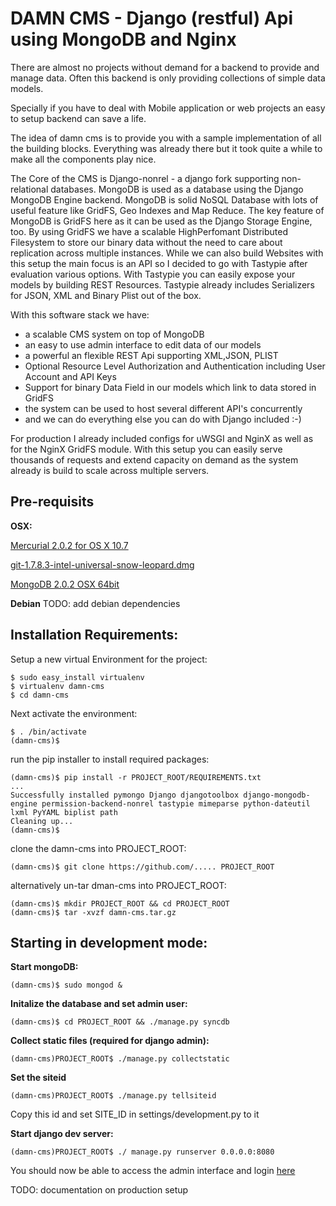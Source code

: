 DAMN CMS - Django (restful) Api using MongoDB and Nginx
=======================================================

There are almost no projects without demand for a backend to provide and manage data.
Often this backend is only providing collections of simple data models.

Specially if you have to deal with Mobile application or web projects an easy to setup backend can save a life.

The idea of damn cms is to provide you with a sample implementation of all the building blocks.
Everything was already there but it took quite a while to make all the components play nice.

The Core of the CMS is Django-nonrel - a django fork supporting non-relational databases.
MongoDB is used as a database using the Django MongoDB Engine backend. MongoDB is solid NoSQL Database with lots of useful feature like GridFS, Geo Indexes and Map Reduce. The key feature of MongoDB is GridFS here as it can be used as the Django Storage Engine, too. By using GridFS we have a scalable HighPerfomant Distributed Filesystem to store our binary data without the need to care about replication across multiple instances. While we can also build Websites with this setup the main focus is an API so I decided to go with Tastypie after evaluation various options. With Tastypie you can easily expose your models by building REST Resources. Tastypie already includes Serializers for JSON, XML and Binary Plist out of the box.

With this software stack we have:

- a scalable CMS system on top of MongoDB
- an easy to use admin interface to edit data of our models
- a powerful an flexible REST Api supporting XML,JSON, PLIST
- Optional Resource Level Authorization and Authentication including User Account and API Keys
- Support for binary Data Field in our models which link to data stored in GridFS
- the system can be used to host several different API's concurrently
- and we can do everything else you can do with Django included :-)

For production I already included configs for uWSGI and NginX as well as for the NginX GridFS module. With this setup you can easily serve thousands of requests and extend capacity on demand as the system already is build to scale across multiple servers.
 


Pre-requisits
-------------

**OSX:**  

[Mercurial 2.0.2 for OS X 10.7](http://mercurial.berkwood.com/binaries/Mercurial-2.0.2-py2.7-macosx10.7.zip)

[git-1.7.8.3-intel-universal-snow-leopard.dmg](http://code.google.com/p/git-osx-installer/downloads/detail?name=git-1.7.8.3-intel-universal-snow-leopard.dmg&can=3&q=)

[MongoDB 2.0.2 OSX 64bit](http://fastdl.mongodb.org/osx/mongodb-osx-x86_64-2.0.2.tgz)


**Debian**
TODO: add debian dependencies

Installation Requirements:
--------------------------

Setup a new virtual Environment for the project:

    $ sudo easy_install virtualenv
	$ virtualenv damn-cms
	$ cd damn-cms
	
Next activate the environment:	

    $ . /bin/activate
	(damn-cms)$
	
run the pip installer to install required packages:

	(damn-cms)$ pip install -r PROJECT_ROOT/REQUIREMENTS.txt
	...
	Successfully installed pymongo Django djangotoolbox django-mongodb-engine permission-backend-nonrel tastypie mimeparse python-dateutil lxml PyYAML biplist path
	Cleaning up...
	(damn-cms)$
	
clone the damn-cms into PROJECT_ROOT:
    
    (damn-cms)$ git clone https://github.com/..... PROJECT_ROOT
	
alternatively un-tar dman-cms into PROJECT_ROOT:

    (damn-cms)$ mkdir PROJECT_ROOT && cd PROJECT_ROOT
    (damn-cms)$ tar -xvzf damn-cms.tar.gz

Starting in development mode:
-----------------------------

**Start mongoDB:**

	(damn-cms)$ sudo mongod &

**Initalize the database and set admin user:**

	(damn-cms)$ cd PROJECT_ROOT && ./manage.py syncdb
	
**Collect static files (required for django admin):**

	(damn-cms)PROJECT_ROOT$ ./manage.py collectstatic
	
**Set the siteid**

    (damn-cms)PROJECT_ROOT$ ./manage.py tellsiteid
   

Copy this id and set SITE_ID in settings/development.py to it   

**Start django dev server:**

	(damn-cms)PROJECT_ROOT$ ./ manage.py runserver 0.0.0.0:8080
	
	
	
You should now be able to access the admin interface and login [here](http://localhost:8080/admin/)


TODO: documentation on production setup
	




